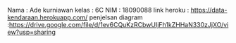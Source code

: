 Nama : Ade kurniawan
kelas : 6C
NIM : 18090088
link heroku : https://data-kendaraan.herokuapp.com/
penjelsan diagram :https://drive.google.com/file/d/1ev6CQuKzRCbwUIjFh1kZHHaN330zJjXO/view?usp=sharing 
